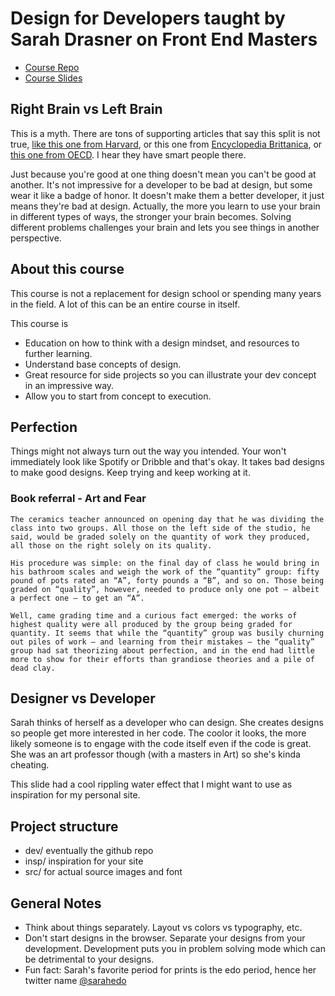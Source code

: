 # Design for Developers taught by Sarah Drasner on Front End Masters

- [Course Repo](https://github.com/sdras/design-for-developerss)
- [Course Slides](https://github.com/sdras/design-for-developers/blob/master/slides-pdf/Des4Dev2.pdf)

## Right Brain vs Left Brain

This is a myth. There are tons of supporting articles that say this split is not true, [like this one from Harvard](https://www.health.harvard.edu/blog/right-brainleft-brain-right-2017082512222), or this one from [Encyclopedia Brittanica](https://www.britannica.com/story/are-there-really-right-brained-and-left-brained-people), or [this one from OECD](http://www.oecd.org/education/ceri/neuromyth6.htm). I hear they have smart people there.

Just because you're good at one thing doesn't mean you can't be good at another. It's not impressive for a developer to be bad at design, but some wear it like a badge of honor. It doesn't make them a better developer, it just means they're bad at design.
Actually, the more you learn to use your brain in different types of ways, the stronger your brain becomes. Solving different problems challenges your brain and lets you see things in another perspective.

## About this course

This course is not a replacement for design school or spending many years in the field. A lot of this can be an entire course in itself.

This course is

- Education on how to think with a design mindset, and resources to further learning.
- Understand base concepts of design.
- Great resource for side projects so you can illustrate your dev concept in an impressive way.
- Allow you to start from concept to execution.

## Perfection

Things might not always turn out the way you intended. Your won't immediately look like Spotify or Dribble and that's okay.
It takes bad designs to make good designs. Keep trying and keep working at it.

### Book referral - Art and Fear

>

    The ceramics teacher announced on opening day that he was dividing the class into two groups. All those on the left side of the studio, he said, would be graded solely on the quantity of work they produced, all those on the right solely on its quality.

    His procedure was simple: on the final day of class he would bring in his bathroom scales and weigh the work of the “quantity” group: fifty pound of pots rated an “A”, forty pounds a “B”, and so on. Those being graded on “quality”, however, needed to produce only one pot – albeit a perfect one – to get an “A”.

    Well, came grading time and a curious fact emerged: the works of highest quality were all produced by the group being graded for quantity. It seems that while the “quantity” group was busily churning out piles of work – and learning from their mistakes – the “quality” group had sat theorizing about perfection, and in the end had little more to show for their efforts than grandiose theories and a pile of dead clay.

## Designer vs Developer

Sarah thinks of herself as a developer who can design. She creates designs so people get more interested in her code. The coolor it looks, the more likely someone is to engage with the code itself even if the code is great. She was an art professor though (with a masters in Art) so she's kinda cheating.

This slide had a cool rippling water effect that I might want to use as inspiration for my personal site.

## Project structure

- dev/ eventually the github repo
- insp/ inspiration for your site
- src/ for actual source images and font

## General Notes

- Think about things separately. Layout vs colors vs typography, etc.
- Don't start designs in the browser. Separate your designs from your development. Development puts you in problem solving mode which can be detrimental to your designs.
- Fun fact: Sarah's favorite period for prints is the edo period, hence her twitter name [@sarahedo](https://twitter.com/sarah_edo)

